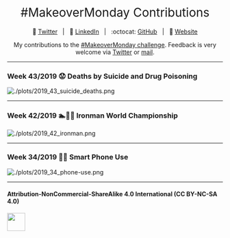 <h1 style="font-weight:normal" align="center">
  &nbsp;#MakeoverMonday Contributions&nbsp;
</h1>

<div align="center">

:speech_balloon: [Twitter][Twitter]&nbsp;&nbsp;&nbsp;|&nbsp;&nbsp;&nbsp;:necktie: [LinkedIn][LinkedIn]&nbsp;&nbsp;&nbsp;|&nbsp;&nbsp;&nbsp;:octocat: [GitHub][GitHub]&nbsp;&nbsp;&nbsp;|&nbsp;&nbsp;&nbsp;:link: [Website][Website]

</div>

<!--
Quick Link
-->

[Twitter]:https://twitter.com/CedScherer
[LinkedIn]:https://www.linkedin.com/in/cedricpscherer/
[GitHub]:https://github.com/Z3tt
[Website]:https://cedricscherer.netlify.com/

<div align="center">

My contributions to the [#MakeoverMonday challenge](http://www.makeovermonday.co.uk/).
Feedback is very welcome via [Twitter](https://twitter.com/cedscherer) or [mail](mailto:cedricphilippscherer@gmail.com).

</div>

***

### Week 43/2019 ⁠😟 Deaths by Suicide and Drug Poisoning

![./plots/2019_43_suicide_deaths.png](https://raw.githubusercontent.com/Z3tt/MakeOverMonday/master/plots/2019_43_suicide_deaths.png)
***

### Week 42/2019 🏊🚴🏃 Ironman World Championship
![./plots/2019_42_ironman.png](https://raw.githubusercontent.com/Z3tt/MakeOverMonday/master/plots/2019_42_ironman.png)

***

### Week 34/2019 ⁠📱📴 Smart Phone Use
![./plots/2019_34_phone-use.png](https://raw.githubusercontent.com/Z3tt/MakeOverMonday/master/plots/2019_34_phone-use.png)

***

#### Attribution-NonCommercial-ShareAlike 4.0 International (CC BY-NC-SA 4.0)
<div style="width:300px; height:200px">
<img src=https://camo.githubusercontent.com/00f7814990f36f84c5ea74cba887385d8a2f36be/68747470733a2f2f646f63732e636c6f7564706f7373652e636f6d2f696d616765732f63632d62792d6e632d73612e706e67 alt="" height="42">
</div>
